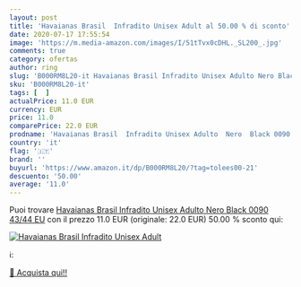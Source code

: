 ```yaml
---
layout: post
title: 'Havaianas Brasil  Infradito Unisex Adult al 50.00 % di sconto'
date: 2020-07-17 17:55:54
image: 'https://m.media-amazon.com/images/I/51tTvx0cDHL._SL200_.jpg'
comments: true
category: ofertas
author: ring
slug: 'B000RM8L20-it Havaianas Brasil Infradito Unisex Adulto Nero Black 0090...'
sku: 'B000RM8L20-it'
tags: [  ]
actualPrice: 11.0 EUR
currency: EUR
price: 11.0
comparePrice: 22.0 EUR
prodname: 'Havaianas Brasil  Infradito Unisex Adulto  Nero  Black 0090   43/44 EU'
country: 'it'
flag: '🇮🇹'
brand: ''
buyurl: 'https://www.amazon.it/dp/B000RM8L20/?tag=tolees00-21'
descuento: '50.00'
average: '11.0'
---
```


Puoi trovare [Havaianas Brasil  Infradito Unisex Adulto  Nero  Black 0090   43/44 EU](https://www.amazon.it/dp/B000RM8L20/?tag=tolees00-21) con il prezzo 11.0 EUR (originale: 22.0 EUR) 50.00 % sconto qui:

[![Havaianas Brasil  Infradito Unisex Adult](https://m.media-amazon.com/images/I/51tTvx0cDHL._SL200_.jpg)](https://www.amazon.it/dp/B000RM8L20/?tag=tolees00-21)

ℹ️:


[🛒 Acquista qui!!](https://www.amazon.it/dp/B000RM8L20/?tag=tolees00-21)
